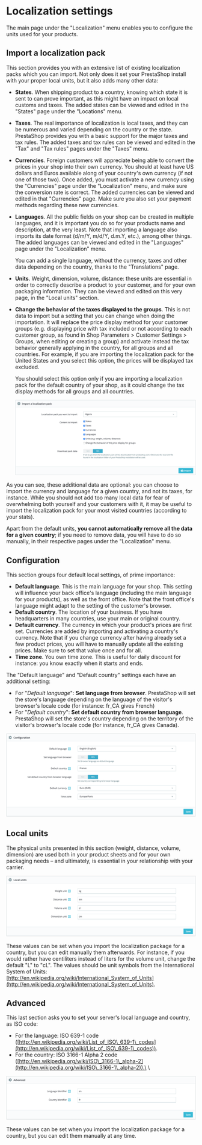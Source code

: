 # Localization settings

The main page under the "Localization" menu enables you to configure the units used for your products.

## Import a localization pack <a href="localizationsettings-importalocalizationpack" id="localizationsettings-importalocalizationpack"></a>

This section provides you with an extensive list of existing localization packs which you can import. Not only does it set your PrestaShop install with your proper local units, but it also adds many other data:

* **States**. When shipping product to a country, knowing which state it is sent to can prove important, as this might have an impact on local customs and taxes. The added states can be viewed and edited in the "States" page under the "Locations" menu.
* **Taxes**. The real importance of localization is local taxes, and they can be numerous and varied depending on the country or the state. PrestaShop provides you with a basic support for the major taxes and tax rules. The added taxes and tax rules can be viewed and edited in the "Tax" and "Tax rules" pages under the "Taxes" menu.
* **Currencies**. Foreign customers will appreciate being able to convert the prices in your shop into their own currency. You should at least have US dollars and Euros available along of your country's own currency (if not one of those two). Once added, you must activate a new currency using the "Currencies" page under the "Localization" menu, and make sure the conversion rate is correct. The added currencies can be viewed and edited in that "Currencies" page. Make sure you also set your payment methods regarding these new currencies.
*   **Languages**. All the public fields on your shop can be created in multiple languages, and it is important you do so for your products name and description, at the very least. Note that importing a language also imports its date format (d/m/Y, m/d/Y, d.m.Y, etc.), among other things. The added languages can be viewed and edited in the "Languages" page under the "Localization" menu.

    You can add a single language, without the currency, taxes and other data depending on the country, thanks to the "Translations" page.
* **Units**. Weight, dimension, volume, distance: these units are essential in order to correctly describe a product to your customer, and for your own packaging information. They can be viewed and edited on this very page, in the "Local units" section.
*   **Change the behavior of the taxes displayed to the groups**. This is not data to import but a setting that you can change when doing the importation. It will replace the price display method for your customer groups (e.g. displaying price with tax included or not according to each customer group, as found in Shop Parameters > Customer Settings > Groups, when editing or creating a group) and activate instead the tax behavior generally applying in the country, for all groups and all countries. For example, if you are importing the localization pack for the United States and you select this option, the prices will be displayed tax excluded. 

    You should select this option only if you are importing a localization pack for the default country of your shop, as it could change the tax display methods for all groups and all countries.

    ![](<../../../../.gitbook/assets/64225597 (2) (1) (1).png>)

As you can see, these additional data are optional: you can choose to import the currency and language for a given country, and not its taxes, for instance. While you should not add too many local data for fear of overwhelming both yourself and your customers with it, it may be useful to import the localization pack for your most visited countries (according to your stats).

Apart from the default units, **you cannot automatically remove all the data for a given country**; if you need to remove data, you will have to do so manually, in their respective pages under the "Localization" menu.

## Configuration <a href="localizationsettings-configuration" id="localizationsettings-configuration"></a>

This section groups four default local settings, of prime importance:

* **Default language**. This is the main language for your shop. This setting will influence your back office's language (including the main language for your products), as well as the front office. Note that the front office's language might adapt to the setting of the customer's browser.
* **Default country**. The location of your business. If you have headquarters in many countries, use your main or original country.
* **Default currency**. The currency in which your product's prices are first set. Currencies are added by importing and activating a country's currency. Note that if you change currency after having already set a few product prices, you will have to manually update all the existing prices. Make sure to set that value once and for all.
* **Time zone**. You own time zone. This is useful for daily discount for instance: you know exactly when it starts and ends.

The "Default language" and "Default country" settings each have an additional setting:

* For "_Default language_": **Set language from browser**. PrestaShop will set the store's language depending on the language of the visitor's browser's locale code (for instance: fr_CA gives French)
* For "_Default country_": **Set default country from browser language**. PrestaShop will set the store's country depending on the territory of the visitor's browser's locale code (for instance, fr_CA gives Canada).

![](<../../../../.gitbook/assets/64225598 (3) (1) (4).png>)

## Local units <a href="localizationsettings-localunits" id="localizationsettings-localunits"></a>

The physical units presented in this section (weight, distance, volume, dimension) are used both in your product sheets and for your own packaging needs – and ultimately, is essential in your relationship with your carrier.

![](<../../../../.gitbook/assets/64225599 (4) (3).png>)

These values can be set when you import the localization package for a country, but you can edit manually them afterwards. For instance, if you would rather have centiliters instead of liters for the volume unit, change the default "L" to "cL". The values should be unit symbols from the International System of Units: [http://en.wikipedia.org/wiki/International_System_of_Units](http://en.wikipedia.org/wiki/International_System_of_Units).

## Advanced <a href="localizationsettings-advanced" id="localizationsettings-advanced"></a>

This last section asks you to set your server's local language and country, as ISO code:

* For the language: ISO 639-1 code ([http://en.wikipedia.org/wiki/List_of_ISO\_639-1\_codes](http://en.wikipedia.org/wiki/List_of_ISO\_639-1\_codes)).
* For the country: ISO 3166-1 Alpha 2 code ([http://en.wikipedia.org/wiki/ISO\_3166-1\_alpha-2](http://en.wikipedia.org/wiki/ISO\_3166-1\_alpha-2)).\
  \


![](<../../../../.gitbook/assets/64225600 (4) (2) (1).png>)

These values can be set when you import the localization package for a country, but you can edit them manually at any time.

